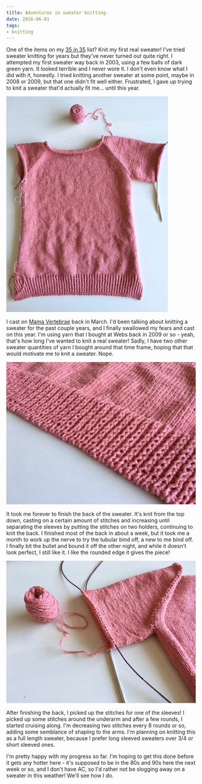 ```yaml
---
title: Adventures in sweater knitting.
date: 2016-06-01
tags:
- knitting
---
```

One of the items on my [35 in 35](/posts/35-in-35) list? Knit my first real sweater! I've tried sweater knitting for years but they've never turned out quite right. I attempted my first sweater way back in 2003, using a few balls of dark green yarn. It looked terrible and I never wore it. I don't even know what I did with it, honestly. I tried knitting another sweater at some point, maybe in 2008 or 2009, but that one didn't fit well either. Frustrated, I gave up trying to knit a sweater that'd actually fit me... until this year.

![The back of the Mama Vertebrae sweater.](../../images/mb-sweater-back.jpg "It's the back of a sweater!")

I cast on [Mama Vertebrae](https://www.ravelry.com/patterns/library/mama-vertebrae) back in March. I'd been talking about knitting a sweater for the past couple years, and I finally swallowed my fears and cast on this year. I'm using yarn that I bought at Webs back in 2009 or so - yeah, that's how long I've wanted to knit a real sweater! Sadly, I have two other sweater quantities of yarn I bought around that time frame, hoping that that would motivate me to knit a sweater. Nope.

![The bind off edging of the Mama Vertebrae sweater.](../../images/mb-sweater-bindoff.jpg "I love this bind off.")

It took me forever to finish the back of the sweater. It's knit from the top down, casting on a certain amount of stitches and increasing until separating the sleeves by putting the stitches on two holders, continuing to knit the back. I finished most of the back in about a week, but it took me a month to work up the nerve to try the tubular bind off, a new to me bind off. I finally bit the bullet and bound it off the other night, and while it doesn't look perfect, I still like it. I like the rounded edge it gives the piece!

![One of the sleeves of the Mama Vertebrae sweater.](../../images/mb-sweater-sleeve.jpg "Look, a sleeve!")

After finishing the back, I picked up the stitches for one of the sleeves! I picked up some stitches around the underarm and after a few rounds, I started cruising along. I'm decreasing two stitches every 8 rounds or so, adding some semblance of shaping to the arms. I'm planning on knitting this as a full length sweater, because I prefer long sleeved sweaters over 3/4 or short sleeved ones.

I'm pretty happy with my progress so far. I'm hoping to get this done before it gets any hotter here - it's supposed to be in the 80s and 90s here the next week or so, and I don't have AC, so I'd rather not be slogging away on a sweater in this weather! We'll see how I do.
